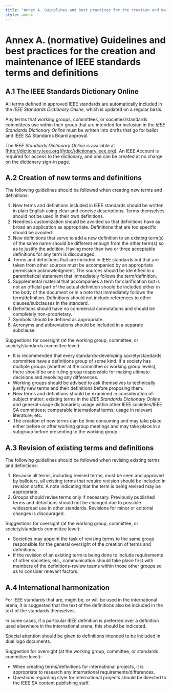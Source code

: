 ```yaml
---
title: "Annex A. Guidelines and best practices for the creation and maintenance of IEEE standards terms and definitions"
style: annex
---
```


# Annex A. **(normative)** Guidelines and best practices for the creation and maintenance of IEEE standards terms and definitions

## A.1 The IEEE Standards Dictionary Online

All terms defined in approved IEEE standards are automatically included in the *IEEE Standards Dictionary Online*, which is updated on a regular basis.

Any terms that working groups, committees, or societies/standards committees use within their group that are intended for inclusion in the *IEEE Standards Dictionary Online* must be written into drafts that go for ballot and IEEE SA Standards Board approval.

The *IEEE Standards Dictionary Online* is available at [http://dictionary.ieee.org](http://dictionary.ieee.org). An IEEE Account is required for access to the dictionary, and one can be created at no charge on the dictionary sign-in page.

## A.2 Creation of new terms and definitions

The following guidelines should be followed when creating new terms and definitions:

1. New terms and definitions included in IEEE standards should be written in plain English using clear and concise descriptions. Terms themselves should not be used in their own definitions.
2. Needless customization should be avoided so that definitions have as broad an application as appropriate. Definitions that are too specific should be avoided.
3. New definitions that serve to add a new definition to an existing term(s) of the same name should be different enough from the other term(s) so as to justify the addition. Having more than two or three acceptable definitions for any term is discouraged.
4. Terms and definitions that are included in IEEE standards but that are taken from other sources must be accompanied by an appropriate permission acknowledgment. The sources should be identified in a parenthetical statement that immediately follows the term/definition.
5. Supplemental material that accompanies a term for clarification but is not an official part of the actual definition should be included either in the body of the document or in a note that immediately follows the term/definition. Definitions should not include references to other clauses/subclauses in the standard.
6. Definitions should have no commercial connotations and should be completely non-proprietary.
7. Symbols should be defined as appropriate.
8. Acronyms and abbreviations should be included in a separate subclause.

Suggestions for oversight (at the working group, committee, or society/standards committee level):

* It is recommended that every standards-developing society/standards committee have a definitions group of some kind. If a society has multiple groups (whether at the committee or working group levels), there should be one ruling group responsible for making ultimate decisions and resolving any differences.
* Working groups should be advised to ask themselves to technically justify new terms and their definitions before proposing them.
* New terms and definitions should be examined in consideration of: subject matter; existing terms in the *IEEE Standards Dictionary Online* and general-usage dictionaries; usage within other IEEE societies/IEEE SA committees; comparable international terms; usage in relevant literature; etc.
* The creation of new terms can be time consuming and may take place either before or after working group meetings and may take place in a subgroup before presenting to the working group.

## A.3 Revision of existing terms and definitions

The following guidelines should be followed when revising existing terms and definitions:

1. Because all terms, including revised terms, must be seen and approved by balloters, all existing terms that require revision should be included in revision drafts. A note indicating that the term is being revised may be appropriate.
2. Groups should revise terms only if necessary. Previously published terms and definitions should not be changed due to possible widespread use in other standards. Revisions for minor or editorial changes is discouraged.

Suggestions for oversight (at the working group, committee, or society/standards committee level):

* Societies may appoint the task of revising terms to the same group responsible for the general oversight of the creation of terms and definitions.
* If the revision of an existing term is being done to include requirements of other societies, etc., communication should take place first with members of the definitions-review teams within those other groups so as to consider relevant factors.

## A.4 International harmonization

For IEEE standards that are, might be, or will be used in the international arena, it is suggested that the text of the definitions also be included in the text of the standards themselves.

In some cases, if a particular IEEE definition is preferred over a definition used elsewhere in the international arena, this should be indicated.

Special attention should be given to definitions intended to be included in dual logo documents.

Suggestion for oversight (at the working group, committee, or standards committee level):

* When creating terms/definitions for international projects, it is appropriate to research any international requirements/differences.
* Questions regarding style for international projects should be directed to the IEEE SA content publishing staff.
